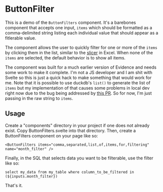 # ButtonFilter

This is a demo of the `ButtonFilters` component. It's a barebones component that accepts one input, `items` which should be formatted as 
a comma-delimited string listing each individual value that should appear as a fitlerable value.

The component allows the user to quickly filter for one or more of the `items` by clicking them in the list, similar to the [slicer](https://support.microsoft.com/en-us/office/use-slicers-to-filter-data-249f966b-a9d5-4b0f-b31a-12651785d29d) in Excel. When none of the `items` are selected, the default behavior is to show 
all items.

The component was built for a much earlier version of Evidence and needs some work to make it complete. I'm not a JS developer and I am shit with Svelte so this 
is just a quick hack to make something that would work for me. Note that it is possible to use duckdb's `list()` to generate the list of `items` but my implementation of that causes some problems in local dev right now due to the bug being addressed by [this PR](https://github.com/evidence-dev/evidence/pull/3032). So for now, I'm just passing in the raw string to `items`.

## Usage

Create a "components" directory in your project if one does not already exist. Copy ButtonFilters.svelte into that directory. Then, create a ButtonFilters component on your page like so:

`<ButtonFilters items="comma,separated,list,of,items,for,filtering" name="month_filter" />`

Finally, in the SQL that selects data you want to be filterable, use the filter like so:

`select my_data
from my_table
where column_to_be_filtered in (${inputs.month_filter})`

That's it.